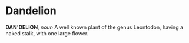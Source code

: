 # Dandelion

**DAN'DELION**, _noun_ A well known plant of the genus Leontodon, having a naked stalk, with one large flower.